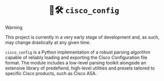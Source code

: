 <h1 align="center">
  🛜🛠️ <code>cisco_config</code>
</h1>

> [!WARNING]  
> This project is currently in a very early stage of development and, as such,
> may change drastically at any given time.

`cisco_config` is a Python implementation of a robust parsing algorithm
capable of reliably loading and exporting the Cisco Configuration file format.
The module includes a low-level parsing toolkit alongside an extensive library
of predefiend, high-level utilities and presets tailored to specific Cisco
products, such as Cisco ASA.
